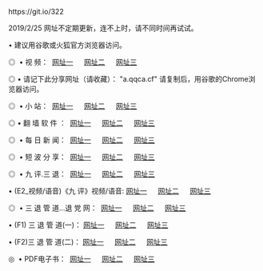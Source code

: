 <p>https://git.io/322
<p>2019/2/25 网址不定期更新，连不上时，请不同时间再试试。
<p>• 建议用谷歌或火狐官方浏览器访问。
<p>◎  • 视 频： 
<a href="http://iq.oltali.com/tv/" target="_blank">网址一</a> 　 
<a href="http://dq.oltali.com/9018.html" target="_blank">网址二</a> 　 
<a href="http://dq.oltali.com/9449.html" target="_blank">网址三</a></p>
<p>
◎ • 请记下此分享网址（请收藏）： "a.qqca.cf" 请复制后，用谷歌的Chrome浏览器访问。
</p>
<p>◎ </span>  •  小 站：  
<a href="http://iq.oltali.com/" target="_blank">网址一</a> 　 
<a href="http://dq.oltali.com/" target="_blank">网址二</a> 　 
<a href="http://dq.oltali.com/read/" target="_blank">网址三</a></p>
<p>◎  • 翻 墙 软 件 ：  
<a href="http://iq.oltali.com/ff/" target="_blank">网址一</a> 　 
<a href="http://dq.oltali.com/s/read/a1_nd.html" target="_blank">网址二</a> 　 
<a href="http://dq.oltali.com/ff/index.html" target="_blank">网址三</a></p>
<p>◎ </span>  • 每 日 新 闻：  
<a href="http://iq.oltali.com/day/" target="_blank">网址一</a> 　 
<a href="http://dq.oltali.com/day/" target="_blank">网址二</a> 　 
<a href="http://dq.oltali.com/day/index.html" target="_blank">网址三</a></p>
<p>◎ </span>  • 短 波 分 享：  
<a href="http://iq.oltali.com/h/" target="_blank">网址一</a> 　 
<a href="http://dq.oltali.com/h/" target="_blank">网址二</a> 　 
<a href="http://dq.oltali.com/h/index.html" target="_blank">网址三</a></p>
<p>◎   • 九 评.三 退：  
<a href="http://iq.oltali.com/t/" target="_blank">网址一</a> 　 
<a href="http://dq.oltali.com/v2/index.html" target="_blank">网址二</a> 　 
<a href="http://dq.oltali.com/tt/index.html" target="_blank">网址三</a> 　</p>
<p>  • (E2_视频/语音)《九 评》视频/语音: 
<a href="http://dq.oltali.com/7738.html" target="_blank">网址一</a> 　 
<a href="http://dq.oltali.com/7614.html" target="_blank">网址二</a> 　 
<a href="http://dq.oltali.com/7633.html" target="_blank">网址三</a></p>
<p>◎   • 三 退 管 道...退 党 网：  
<a href="http://iq.oltali.com/go/td1.html" target="_blank">网址一</a> 　 
<a href="http://dq.oltali.com/go/td2.html" target="_blank">网址二</a> 　 
<a href="http://dq.oltali.com/go/td3.html" target="_blank">网址三</a></p>
<p>  • (F1) 三 退 管 道(一)： 
<a href="http://iq.oltali.com/dd/" target="_blank">网址一</a> 　 
<a href="http://dq.oltali.com/s/read/a1_tdx.html" target="_blank">网址二</a> 　 
<a href="http://dq.oltali.com/dd/" target="_blank">网址三</a></p>
<p>  • (F2)三 退 管 道(二)： 
<a href="http://dq.oltali.com/d/" target="_blank">网址一</a> 　 
<a href="http://iq.oltali.com/d/index.html" target="_blank">网址二</a> 　 
<a href="http://dq.oltali.com/d/" target="_blank">网址三</a></p>
<p>◎   • PDF电子书：  
<a href="http://iq.oltali.com/p/" target="_blank">网址一</a> 　 
<a href="http://dq.oltali.com/p/index.html" target="_blank">网址二</a> 　 
<a href="http://dq.oltali.com/p/" target="_blank">网址三</a></p>
